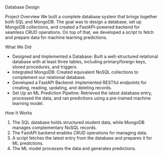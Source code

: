 Database Design

Project Overview
We built a complete database system that brings together both SQL and MongoDB. The goal was to design a database, set up MongoDB collections, and created a FastAPI-powered backend for seamless CRUD operations. On top of that, we developed a script to fetch and prepare data for machine learning predictions.

What We Did
- Designed and Implemented a Database: Built a well-structured relational database with at least three tables, including primary/foreign keys, stored procedures, and triggers.
- Integrated MongoDB: Created equivalent NoSQL collections to complement our relational database.
- Developed a FastAPI Backend: Implemented RESTful endpoints for creating, reading, updating, and deleting records.
- Set Up an ML Prediction Pipeline: Retrieved the latest database entry, processed the data, and ran predictions using a pre-trained machine learning model.

How It Works
1. The SQL database holds structured student data, while MongoDB manages complementary NoSQL records.
2. The FastAPI backend enables CRUD operations for managing data.
3. A script fetches the latest entry from the database and prepares it for ML predictions.
4. The ML model processes the data and generates predictions.
